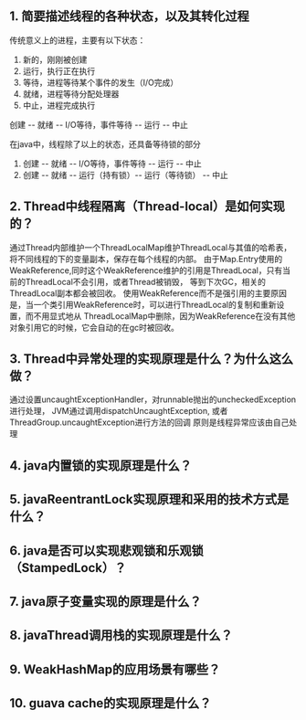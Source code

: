 
## 1. 简要描述线程的各种状态，以及其转化过程

传统意义上的进程，主要有以下状态：
1. 新的，刚刚被创建
2. 运行，执行正在执行
3. 等待，进程等待某个事件的发生（I/O完成）
4. 就绪，进程等待分配处理器
5. 中止，进程完成执行

创建 -- 就绪 -- I/O等待，事件等待 -- 运行 -- 中止

在java中，线程除了以上的状态，还具备等待锁的部分

1. 创建 -- 就绪 -- I/O等待，事件等待 -- 运行 -- 中止
2. 创建 -- 就绪 -- 运行（持有锁）-- 运行（等待锁） -- 中止

## 2. Thread中线程隔离（Thread-local）是如何实现的？
通过Thread内部维护一个ThreadLocalMap维护ThreadLocal与其值的哈希表，将不同线程的下的变量副本，保存在每个线程的内部。
由于Map.Entry使用的WeakReference,同时这个WeakReference维护的引用是ThreadLocal，只有当前的ThreadLocal不会引用，或者Thread被销毁，
等到下次GC，相关的ThreadLocal副本都会被回收。
使用WeakReference而不是强引用的主要原因是，当一个类引用WeakReference时，可以进行ThreadLocal的复制和重新设置，而不用显式地从
ThreadLocalMap中删除，因为WeakReference在没有其他对象引用它的时候，它会自动的在gc时被回收。

## 3. Thread中异常处理的实现原理是什么？为什么这么做？
通过设置uncaughtExceptionHandler，对runnable抛出的uncheckedException进行处理，
JVM通过调用dispatchUncaughtException, 或者ThreadGroup.uncaughtException进行方法的回调
原则是线程异常应该由自己处理

## 4. java内置锁的实现原理是什么？

## 5. javaReentrantLock实现原理和采用的技术方式是什么？

## 6. java是否可以实现悲观锁和乐观锁（StampedLock）？

## 7. java原子变量实现的原理是什么？

## 8. javaThread调用栈的实现原理是什么？

## 9. WeakHashMap的应用场景有哪些？

## 10. guava cache的实现原理是什么？
